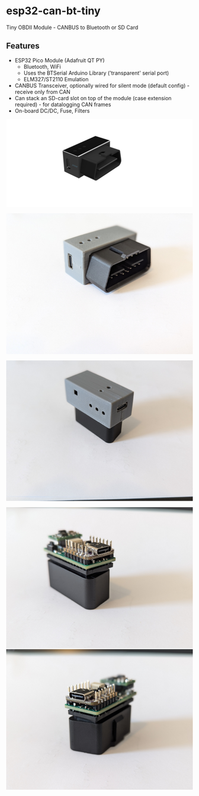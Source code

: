# esp32-can-bt-tiny

Tiny OBDII Module - CANBUS to Bluetooth or SD Card

## Features

- ESP32 Pico Module (Adafruit QT PY)
  - Bluetooth, WiFi
  - Uses the BTSerial Arduino Library ('transparent' serial port)
  - ELM327/ST2110 Emulation
- CANBUS Transceiver, optionally wired for silent mode (default config) - receive only from CAN
- Can stack an SD-card slot on top of the module (case extension required) - for datalogging CAN frames
- On-board DC/DC, Fuse, Filters

![3D Render](https://github.com/peteEH/esp32-can-bt-tiny/blob/main/ESP32-CAN-BT-RELEASE%20v3a.png)

![Case](https://github.com/peteEH/esp32-can-bt-tiny/blob/main/case3r.jpg)

![Case](https://github.com/peteEH/esp32-can-bt-tiny/blob/main/case1r.jpg)

![No Case](https://github.com/peteEH/esp32-can-bt-tiny/blob/main/nocase1r.jpg)
![No Case](https://github.com/peteEH/esp32-can-bt-tiny/blob/main/nocase2r.jpg)
